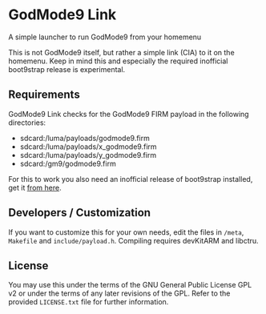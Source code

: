 # GodMode9 Link
A simple launcher to run GodMode9 from your homemenu

This is not GodMode9 itself, but rather a simple link (CIA) to it on the homemenu. Keep in mind this and especially the required inofficial boot9strap release is experimental.

## Requirements

GodMode9 Link checks for the GodMode9 FIRM payload in the following directories:
* sdcard:/luma/payloads/godmode9.firm
* sdcard:/luma/payloads/x_godmode9.firm
* sdcard:/luma/payloads/y_godmode9.firm
* sdcard:/gm9/godmode9.firm

For this to work you also need an inofficial release of boot9strap installed, get it [from here](https://github.com/d0k3/boot9strap/releases/tag/1.2%2Bbootonce).

## Developers / Customization

If you want to customize this for your own needs, edit the files in `/meta`, `Makefile` and `include/payload.h`. Compiling requires devKitARM and libctru.

## License

You may use this under the terms of the GNU General Public License GPL v2 or under the terms of any later revisions of the GPL. Refer to the provided `LICENSE.txt` file for further information.
